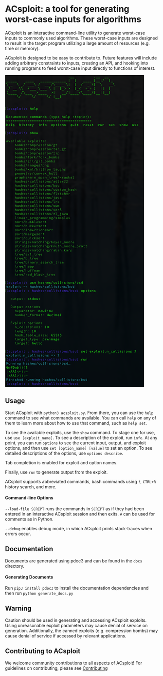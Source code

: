 ACsploit: a tool for generating worst-case inputs for algorithms
=======================================================================

ACsploit is an interactive command-line utility to generate worst-case inputs to commonly used algorithms. These
worst-case inputs are designed to result in the target program utilizing a large amount of resources (e.g. time or memory).

ACsploit is designed to be easy to contribute to. Future features will include adding arbitrary constraints to inputs, 
creating an API, and hooking into running programs to feed worst-case input directly to functions of interest.

![Screenshot](acsploit.png)


Usage
-----

Start ACsploit with `python3 acsploit.py`. From there, you can use the `help` command to see what commands are available.
You can call `help` on any of them to learn more about how to use that command, such as `help set`.

To see the available exploits, use the `show` command. To stage one for use, use `use [exploit_name]`. To see a
description of the exploit, run `info`. At any point, you can run `options` to see the current input, output, and 
exploit options, and then use `set [option_name] [value]` to set an option. To see detailed descriptions of the options,
 use `options describe`.

Tab completion is enabled for exploit and option names.

Finally, use `run` to generate output from the exploit.

ACsploit supports abbreviated commands, bash commands using `!`, `CTRL+R` history search, and more.

#### Command-line Options

`--load-file SCRIPT` runs the commands in `SCRIPT` as if they had been entered in an interactive ACsploit session and then exits. `#` can be used for comments as in Python. 

`--debug` enables debug mode, in which ACsploit prints stack-traces when errors occur.

Documentation 
------------------------

Documents are generated using pdoc3 and can be found in the `docs` directory.

#### Generating Documents
Run `pip3 install pdoc3` to install the documentation dependencies and then run `python generate_docs.py`


Warning 
------------------------

Caution should be used in generating and accessing ACsploit exploits. Using unreasonable exploit parameters may cause denial of service on generation. Additionally, the canned exploits (e.g. compression bombs) may cause denial of service if accessed by relevant applications. 


Contributing to ACsploit
------------------------

We welcome community contributions to all aspects of ACsploit! For guidelines on contributing, please see [Contributing](CONTRIBUTING.md)
